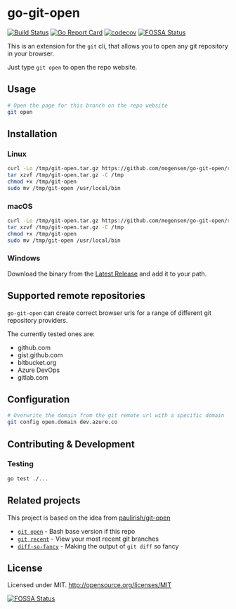 # go-git-open

[![Build Status](https://img.shields.io/endpoint.svg?url=https://actions-badge.atrox.dev/mogensen/go-git-open/badge)](https://actions-badge.atrox.dev/mogensen/go-git-open/goto)
[![Go Report Card](https://goreportcard.com/badge/github.com/mogensen/go-git-open)](https://goreportcard.com/report/github.com/mogensen/go-git-open)
[![codecov](https://codecov.io/gh/mogensen/go-git-open/branch/master/graph/badge.svg)](https://codecov.io/gh/mogensen/go-git-open)
[![FOSSA Status](https://app.fossa.com/api/projects/git%2Bgithub.com%2Fmogensen%2Fgo-git-open.svg?type=shield)](https://app.fossa.com/projects/git%2Bgithub.com%2Fmogensen%2Fgo-git-open?ref=badge_shield)

This is an extension for the `git` cli, that allows you to open any git repository in your browser.

Just type `git open` to open the repo website.

## Usage

```sh
# Open the page for this branch on the repo website
git open
```

## Installation

### Linux

```bash
curl -Lo /tmp/git-open.tar.gz https://github.com/mogensen/go-git-open/releases/download/v0.0.1/git-open_Linux_x86_64.tar.gz
tar xzvf /tmp/git-open.tar.gz -C /tmp
chmod +x /tmp/git-open 
sudo mv /tmp/git-open /usr/local/bin
```

### macOS
```bash
curl -Lo /tmp/git-open.tar.gz https://github.com/mogensen/go-git-open/releases/download/v0.0.1/git-open_Darwin_x86_64.tar.gz
tar xzvf /tmp/git-open.tar.gz -C /tmp
chmod +x /tmp/git-open 
sudo mv /tmp/git-open /usr/local/bin
```

### Windows

Download the binary from the [Latest Release](https://github.com/mogensen/go-git-open/releases/latest/) and add it to your path.


## Supported remote repositories

`go-git-open` can create correct browser urls for a range of different git repository providers.

The currently tested ones are:

- github.com
- gist.github.com
- bitbucket.org
- Azure DevOps
- gitlab.com

## Configuration 

```bash
# Overwrite the domain from the git remote url with a specific domain
git config open.domain dev.azure.co
```

## Contributing & Development

### Testing

```sh
go test ./...
```

## Related projects

This project is based on the idea from [paulirish/git-open](https://github.com/paulirish/git-open)

- [`git open`](https://github.com/paulirish/git-open) - Bash base version if this repo
- [`git recent`](https://github.com/paulirish/git-recent) - View your most recent git branches
- [`diff-so-fancy`](https://github.com/so-fancy/diff-so-fancy/) - Making the output of `git diff` so fancy

## License

Licensed under MIT. http://opensource.org/licenses/MIT


[![FOSSA Status](https://app.fossa.com/api/projects/git%2Bgithub.com%2Fmogensen%2Fgo-git-open.svg?type=large)](https://app.fossa.com/projects/git%2Bgithub.com%2Fmogensen%2Fgo-git-open?ref=badge_large)